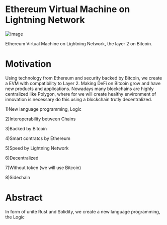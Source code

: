 # Ethereum Virtual Machine on Lightning Network 
![image](https://user-images.githubusercontent.com/83122757/154472275-7ea9f0db-81f2-4b78-93ef-ab2a26fb0e02.png)

Ethereum Virtual Machine on Lightning Network, the layer 2 on Bitcoin.
# Motivation
Using technology from Ethereum and security backed by Bitcoin, we create a EVM with compatibility to Layer 2. Making DeFi on Bitcoin grow and have new products and applications. Nowadays many blockchains are highly centralized like Polygon, where for we will create healthy environment of innovation is necessary do this using a blockchain trutly decentralized.

1)New language programming, Logic

2)Interoperability between Chains

3)Backed by Bitcoin

4)Smart contratcs by Ethereum

5)Speed by Lightning Network

6)Decentralized

7)Without token (we will use Bitcoin)

8)Sidechain

# Abstract
In form of unite Rust and Solidity, we create a new language programming, the Logic
